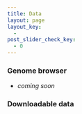 ```yaml
---
title: Data
layout: page
layout_key:
  - 
post_slider_check_key:
  - 0
---
```

### Genome browser

  * *coming soon* 

### Downloadable data
